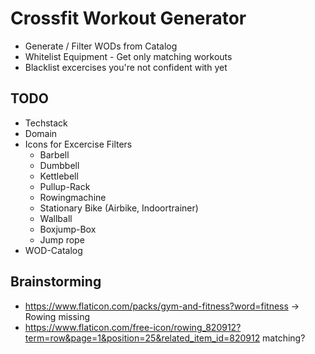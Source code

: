 # Crossfit Workout Generator

- Generate / Filter WODs from Catalog
- Whitelist Equipment - Get only matching workouts
- Blacklist excercises you're not confident with yet

## TODO

* Techstack
* Domain
* Icons for Excercise Filters
  * Barbell
  * Dumbbell
  * Kettlebell
  * Pullup-Rack
  * Rowingmachine
  * Stationary Bike (Airbike, Indoortrainer)
  * Wallball
  * Boxjump-Box
  * Jump rope
* WOD-Catalog

## Brainstorming

* https://www.flaticon.com/packs/gym-and-fitness?word=fitness -> Rowing missing
 * https://www.flaticon.com/free-icon/rowing_820912?term=row&page=1&position=25&related_item_id=820912 matching?
